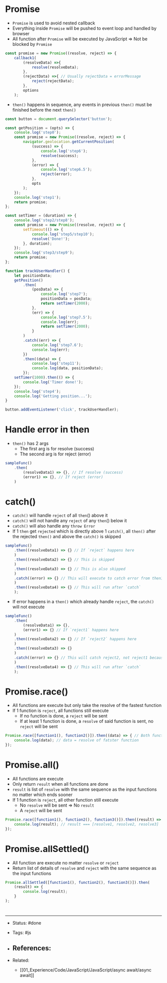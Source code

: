 # Promise
- `Promise` is used to avoid nested callback
- Everything inside `Promise` will be pushed to event loop and handled by browser
- All function after `Promise` will be executed by JavaScript => Not be blocked by `Promise`
```js
const promise = new Promise((resolve, reject) => {
	callback1(
		(resolveData) =>{
			resolve(resolveData);
		},
		(rejectData) =>{ // Usually rejectData = errorMessage
			reject(rejectData);
		},
		options
	);
```
- `then()` happens in sequence, any events in previous `then()` must be finished before the next `then()`

```js
const button = document.querySelector('button');

const getPosition = (opts) => {
    console.log('step0');
    const promise = new Promise((resolve, reject) => {
        navigator.geolocation.getCurrentPosition(
            (success) => {
                console.log('step6');
                resolve(success);
            },
            (error) => {
                console.log('step6.5');
                reject(error);
            },
            opts
        );
    });
    console.log('step1');
    return promise;
};

const setTimer = (duration) => {
    console.log('step2/step8');
    const promise = new Promise((resolve, reject) => {
        setTimeout(() => {
            console.log('step5/step10');
            resolve('Done!');
        }, duration);
    });
    console.log('step3/step9');
    return promise;
};

function trackUserHandler() {
    let positionData;
    getPosition()
        .then(
            (posData) => {
                console.log('step7');
                positionData = posData;
                return setTimer(2000);
            },
            (err) => {
                console.log('step7.5');
                console.log(err);
                return setTimer(2000);
            }
        )
        .catch((err) => {
            console.log('step7.6');
            console.log(err);
        })
        .then((data) => {
            console.log('step11');
            console.log(data, positionData);
        });
    setTimer(1000).then(() => {
        console.log('Timer done!');
    });
    console.log('step4');
    console.log('Getting position...');
}

button.addEventListener('click', trackUserHandler);
```



# Handle error in then
- `then()` has 2 args
	- The first arg is for resolve (success)
	- The second arg is for reject (error)
```js
sampleFunc()
	.then(
		(resolveData1) => {}, // If resolve (success)
		(error1) => {}, // If reject (error)
	)

```


# catch()
- `catch()` will handle `reject` of all `then`() above it
- `catch()` will not handle any `reject` of any `then`() below it
- `catch()` will also handle any `throw Error`
- If 1 `then` get `rejected` which is directly above 1 `catch()`, all `then()` after the rejected `then()` and above the `catch()` is skipped
```js
sampleFunc()
	.then((resolveData1) => {} // If `reject` happens here
	)
	.then((resolveData2) => {} // This is skipped
	)
	.then((resolveData3) => {} // This is also skipped
	)
	.catch((error) => {} // This will execute to catch error from then1
	)
	.then((resolveData4) => {} // This will run after `catch`
	);
```

- If error happens in a `then()` which already handle `reject`, the `catch()` will not execute
```js
sampleFunc()
	.then(
		(resolveData1) => {},
		(error1) => {} // If `reject1` happens here
	)
	.then((resolveData2) => {} // If `reject2` happens here
	)
	.then((resolveData3) => {} 
	)
	.catch((error) => {} // This will catch reject2, not reject1 because reject1 is already handled
	)
	.then((resolveData4) => {} // This will run after `catch`
	);
```


# Promise.race()
- All functions are execute but only take the resolve of the fastest function
- If 1 function is `reject`, all functions still execute
	- If no function is done, a `reject` will be sent
	- If at least 1 function is done, a `resolve` of said function is sent, no `reject` will be sent

```js
Promise.race([function1(), function2()]).then((data) => { // Both functions are execute
    console.log(data); // data = resolve of fatster function
});
```


# Promise.all()
- All functions are execute
- Only return `result` when all functions are done
- `result` is list of `resolve` with the same sequence as the input functions no matter which ends sooner
- If 1 function is `reject`, all other function still execute
	- No `resolve` will be sent => No `result`
	- A `reject` will be sent

```js
Promise.race([function1(), function2(), function3()]).then((result) => {
    console.log(result); // result === [resolve1, resolve2, resolve3]
});
```

# Promise.allSettled()
- All function are execute no matter `resolve` or `reject`
- Return list of details of `resolve` and `reject` with the same sequence as the input functions

```js
Promise.allSettled([function1(), function2(), function3()]).then(
    (result) => {
        console.log(result);
    }
);
```



# 

---
- Status: #done 

- Tags: #js

- References:
	- 

- Related:
	- [[01_Experience/Code/JavaScript/JavaScript/async await/async await]]
